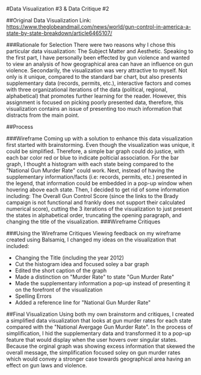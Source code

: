 #Data Visualization #3 & Data Critique #2

##Original Data Visualization
Link: https://www.theglobeandmail.com/news/world/gun-control-in-america-a-state-by-state-breakdown/article6465107/

###Rationale for Selection
There were two reasons why I chose this particular data visualization: The Subject Matter and Aesthetic. Speaking to the first part, I have personally been effected by gun violence and wanted to view an analysis of how geographical area can have an influence on gun violence. Secondarily, the visualization was very attractive to myself. Not only is it unique, compared to the standard bar chart, but also presents supplementary data (records, permits, etc.), interactive factors and comes with three organizational iterations of the data (political, regional, alphabetical) that promotes further learning for the reader. However, this assignment is focused on picking poorly presented data, therefore, this visualization contains an issue of presenting too much information that distracts from the main point. 

##Process

###Wireframe
Coming up with a solution to enhance this data visualization first started with brainstorming. Even though the visualization was unique, it could be simplified. Therefore, a simple bar graph could do justice, with each bar color red or blue to indicate polticial association. For the bar graph, I thought a histogram with each state being compared to the "National Gun Murder Rate" could work. Next, instead of having the supplementary information/facts (i.e: records, permits, etc.) presented in the legend, that information could be embedded in a pop-up window when hovering above each state. Then, I decided to get rid of some information including: The Overall Gun Control Score (since the links to the Brady campaign is not functional and frankly does not support their calculated numerical score), cutting the 3 iterations of the visualization to just present the states in alphabetical order, truncating the opening paragraph, and changing the title of the visualization. 
###Wireframe Critiques 

###Using the Wireframe Critiques
Viewing feedback on my wireframe created using Balsamiq, I changed my ideas on the visualization that included: 
- Changing the Title (including the year 2012)
- Cut the histogram idea and focused soley a bar graph
- Edited the short caption of the graph 
- Made a distinction on "Murder Rate" to state "Gun Murder Rate"
- Made the supplementary information a pop-up instead of presenting it on the forefront of the visualization 
- Spelling Errors 
- Added a reference line for "National Gun Murder Rate"

##Final Visualization
Using both my own brainstorm and critiques, I created a simplified data visualization that looks at gun murder rates for each state compared with the "National Avergage Gun Murder Rate". In the process of simplification, I hid the supplementary data and transformed it to a pop-up feature that would display when the user hovers over singular states. Because the orginal graph was showing excess information that skewed the overall message, the simplification focused soley on gun murder rates which would convey a stronger case towards geographical area having an effect on gun laws and violence. 
